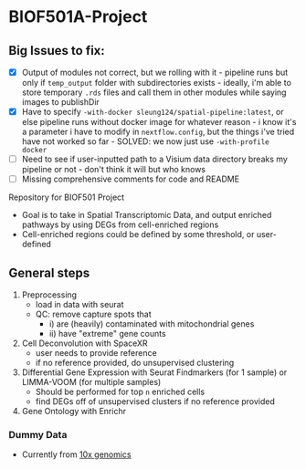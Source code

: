 # BIOF501A-Project

## Big Issues to fix:
- [x] Output of modules not correct, but we rolling with it
      - pipeline runs but only if `temp_output` folder with subdirectories exists
      - ideally, i'm able to store temporary `.rds` files and call them in other modules while saying images to publishDir  
- [x] Have to specify `-with-docker sleung124/spatial-pipeline:latest`, or else pipeline runs without docker image for whatever reason
      - i know it's a parameter i have to modify in `nextflow.config`, but the things i've tried have not worked so far 
      - SOLVED: we now just use `-with-profile docker`
- [ ] Need to see if user-inputted path to a Visium data directory breaks my pipeline or not
      - don't think it will but who knows
- [ ] Missing comprehensive comments for code and README

Repository for BIOF501 Project
- Goal is to take in Spatial Transcriptomic Data, and output enriched pathways by using DEGs from cell-enriched regions
- Cell-enriched regions could be defined by some threshold, or user-defined

## General steps
  1) Preprocessing
     - load in data with seurat
     - QC: remove capture spots that
         - i) are (heavily) contaminated with mitochondrial genes
         - ii) have "extreme" gene counts
  2) Cell Deconvolution with SpaceXR
     - user needs to provide reference
     - if no reference provided, do unsupervised clustering 
  3) Differential Gene Expression with Seurat Findmarkers (for 1 sample) or LIMMA-VOOM (for multiple samples)
     - Should be performed for top `n` enriched cells
     - find DEGs off of unsupervised clusters if no reference provided
  4) Gene Ontology with Enrichr

### Dummy Data
- Currently from [10x genomics](https://www.10xgenomics.com/datasets/mouse-brain-serial-section-2-sagittal-anterior-1-standard)
